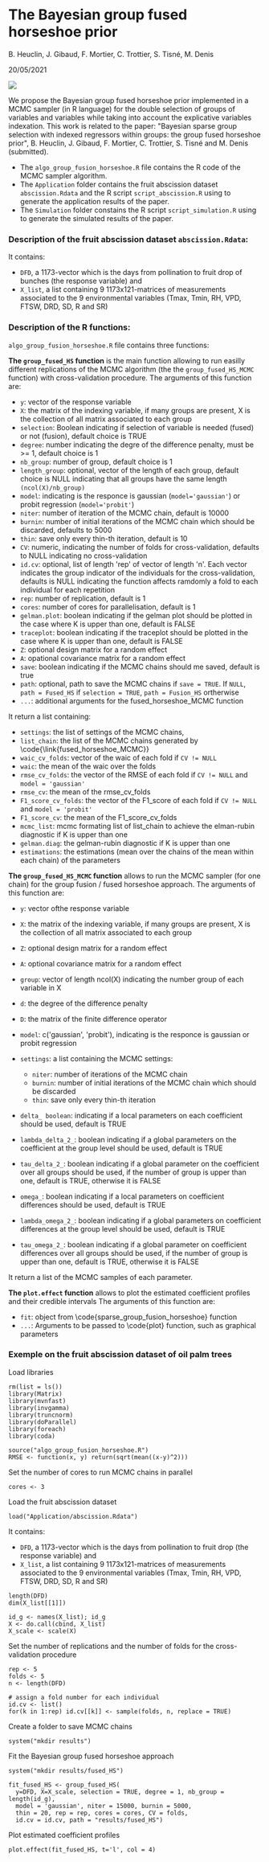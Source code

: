 

# The Bayesian group fused horseshoe prior

B. Heuclin, J. Gibaud, F. Mortier, C. Trottier, S. Tisné, M. Denis

20/05/2021

![](logo.png)

We propose the Bayesian group fused horseshoe prior implemented in a MCMC sampler (in R language) for the double selection of groups of variables and variables while taking into account the explicative variables indexation. 
This work is related to the paper: 
"Bayesian sparse group selection with indexed regressors within groups: the group fused horseshoe prior", B. Heuclin, J. Gibaud, F. Mortier, C. Trottier, S. Tisné and M. Denis (submitted).


* The `algo_group_fusion_horseshoe.R` file contains the R code of the MCMC sampler algorithm. 
* The `Application` folder contains the fruit abscission dataset `abscission.Rdata` and the R script `script_abscission.R` using to generate the application results of the paper.
* The `Simulation` folder constains the R script `script_simulation.R` using to generate the simulated results of the paper. 

### Description of the fruit abscission dataset `abscission.Rdata`:
It contains:

  * `DFD`, a 1173-vector which is the days from pollination to fruit drop of bunches (the response variable) and
  * `X_list`, a list containing 9 1173x121-matrices of measurements associated to the 9 environmental variables (Tmax, Tmin, RH, VPD, FTSW, DRD, SD, R and SR)

### Description of the R functions:
`algo_group_fusion_horseshoe.R` file contains three functions:

**The `group_fused_HS` function** is the main function allowing to run easilly different replications of the MCMC algorithm (the the `group_fused_HS_MCMC` function) with cross-validation procedure. 
The arguments of this function are:

* `y`: vector of the response variable
* `X`: the matrix of the indexing variable, if many groups are present, X is the collection of all matrix associated to each group
* `selection`: Boolean indicating if selection of variable is needed (fused) or not (fusion), default choice is TRUE
* `degree`: number indicating the degre of the difference penalty, must be >= 1, default choice is 1
* `nb_group`: number of group, default choice is 1
* `length_group`: optional, vector of the length of each group, default choice is NULL indicating that all groups have the same length `(ncol(X)/nb_group)`
* `model`: indicating is the responce is gaussian (`model='gaussian'`) or probit regression (`model='probit'`)
* `niter`: number of iteration of the MCMC chain, default is 10000
* `burnin`: number of initial iterations of the MCMC chain which should be discarded, defaults to 5000
* `thin`: save only every thin-th iteration, default is 10
* `CV`: numeric, indicating the number of folds for cross-validation, defaults to NULL indicating no cross-validation
* `id.cv`: optional, list of length 'rep' of vector of length 'n'. Each vector indicates the group indicator of the individuals for the cross-validation, defaults is NULL indicating the function affects ramdomly a fold to each individual for each repetition
* `rep`: number of replication, default is 1
* `cores`: number of cores for parallelisation, default is 1
* `gelman.plot`: boolean indicating if the gelman plot should be plotted in the case where K is upper than one, default is FALSE
* `traceplot`: boolean indicating if the traceplot should be plotted in the case where K is upper than one, default is FALSE
* `Z`: optional design matrix for a random effect
* `A`: opational covariance matrix for a random effect
* `save`: boolean indicating if the MCMC chains should me saved, default is true
* `path`: optional, path to save the MCMC chains if `save = TRUE`. If `NULL`, `path = Fused_HS` if `selection = TRUE`, `path = Fusion_HS` ortherwise
* `...`: additional arguments for the fused_horseshoe_MCMC function

It return a list containing:

* `settings`: the list of settings of the MCMC chains,
* `list_chain`: the list of the MCMC chains generated by \code{\link{fused_horseshoe_MCMC}}
* `waic_cv_folds`: vector of the waic of each fold if `CV != NULL`
* `waic`: the mean of the waic over the folds
* `rmse_cv_folds`: the vector of the RMSE of each fold if `CV != NULL` and `model = 'gaussian'`
* `rmse_cv`: the mean of the rmse_cv_folds
* `F1_score_cv_folds`: the vector of the F1_score of each fold if `CV != NULL` and `model = 'probit'`
* `F1_score_cv`: the mean of the F1_score_cv_folds
* `mcmc_list`: mcmc formating list of list_chain to achieve the elman-rubin diagnostic if K is upper than one
* `gelman.diag`: the gelman-rubin diagnostic if K is upper than one
* `estimations`: the estimations (mean over the chains of the mean within each chain) of the parameters



**The `group_fused_HS_MCMC` function** allows to run the MCMC sampler (for one chain) for the group fusion / fused horseshoe approach. 
The arguments of this function are:

* `y`: vector ofthe response variable
* `X`: the matrix of the indexing variable, if many groups are present, X is the collection of all matrix associated to each group
* `Z`: optional design matrix for a random effect
* `A`: optional covariance matrix for a random effect
* `group`:  vector of length ncol(X) indicating the number group of each variable in X
* `d`: the degree of the difference penalty
* `D`: the matrix of the finite difference operator
* `model`: c('gaussian', 'probit'), indicating is the responce is gaussian or probit regression
* `settings`: a list containing the MCMC settings:
    + `niter`: number of iterations of the MCMC chain
    + `burnin`: number of initial iterations of the MCMC chain which should be discarded
    + `thin`: save only every thin-th iteration

* `delta_ boolean`: indicating if a local parameters on each coefficient should be used, default is TRUE
* `lambda_delta_2_`: boolean indicating if a global parameters on the coefficient at the group level should be used, default is TRUE
* `tau_delta_2_`: boolean indicating if a global parameter on the coefficient  over all groups should be used, if the number of group is upper than one, default is TRUE, otherwise it is FALSE
* `omega_`: boolean indicating if a local parameters on coefficient differences should be used, default is TRUE
* `lambda_omega_2_`: boolean indicating if a global parameters on coefficient differences at the group level should be used, default is TRUE
* `tau_omega_2_`: boolean indicating if a global parameter on coefficient differences over all groups should be used, if the number of group is upper than one, default is TRUE, otherwise it is FALSE

It return a list of the MCMC samples of each parameter.


**The `plot.effect` function**  allows to plot the estimated coefficient profiles and their credible intervals
The arguments of this function are:
* `fit`: object from \code{sparse_group_fusion_horseshoe} function
* `...`: Arguments to be passed to \code{plot} function, such as graphical parameters




### Exemple on the fruit abscission dataset of oil palm trees

Load libraries
```{r}
rm(list = ls())
library(Matrix)
library(mvnfast)
library(invgamma)
library(truncnorm)
library(doParallel)
library(foreach)
library(coda)
```


```{r}
source("algo_group_fusion_horseshoe.R")
RMSE <- function(x, y) return(sqrt(mean((x-y)^2)))
```

Set the number of cores to run MCMC chains in parallel 
```{r}
cores <- 3
```

Load the fruit abscission dataset  
```{r}
load("Application/abscission.Rdata")
```

It contains:

  * `DFD`, a 1173-vector which is the days from pollination to fruit drop (the response variable) and
  * `X_list`, a list containing 9 1173x121-matrices of measurements associated to the 9 environmental variables (Tmax, Tmin, RH, VPD, FTSW, DRD, SD, R and SR)

```{r}
length(DFD)
dim(X_list[[1]])

id_g <- names(X_list); id_g
X <- do.call(cbind, X_list)
X_scale <- scale(X)
```

Set the number of replications and the number of folds for the cross-validation procedure
```{r}
rep <- 5
folds <- 5
n <- length(DFD)

# assign a fold number for each individual
id.cv <- list()
for(k in 1:rep) id.cv[[k]] <- sample(folds, n, replace = TRUE)
```

Create a folder to save MCMC chains
```{r}
system("mkdir results")
```

Fit the Bayesian group fused horseshoe approach
```{r}
system("mkdir results/fused_HS")

fit_fused_HS <- group_fused_HS(
  y=DFD, X=X_scale, selection = TRUE, degree = 1, nb_group = length(id_g),
  model = 'gaussian', niter = 15000, burnin = 5000,
  thin = 20, rep = rep, cores = cores, CV = folds,
  id.cv = id.cv, path = "results/fused_HS")
```

Plot estimated coefficient profiles
```{r}
plot.effect(fit_fused_HS, t='l', col = 4)
```



